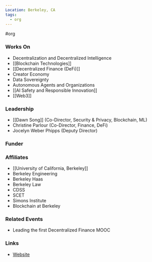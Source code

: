 ```yaml
---
Location: Berkeley, CA
tags:
  - org
---
```

#org

### Works On
- Decentralization and Decentralized Intelligence
- [[Blockchain Technologies]]
- [[Decentralized Finance (DeFi)]]
- Creator Economy
- Data Sovereignty
- Autonomous Agents and Organizations
- [[AI Safety and Responsible Innovation]]
- [[Web3]]

### Leadership
- [[Dawn Song]] (Co-Director, Security & Privacy, Blockchain, ML)
- Christine Parlour (Co-Director, Finance, DeFi)
- Jocelyn Weber Phipps (Deputy Director)

### Funder

### Affiliates
- [[University of California, Berkeley]]
- Berkeley Engineering
- Berkeley Haas
- Berkeley Law
- CDSS
- SCET
- Simons Institute
- Blockchain at Berkeley

### Related Events
- Leading the first Decentralized Finance MOOC 

### Links
- [Website](https://rdi.berkeley.edu/)